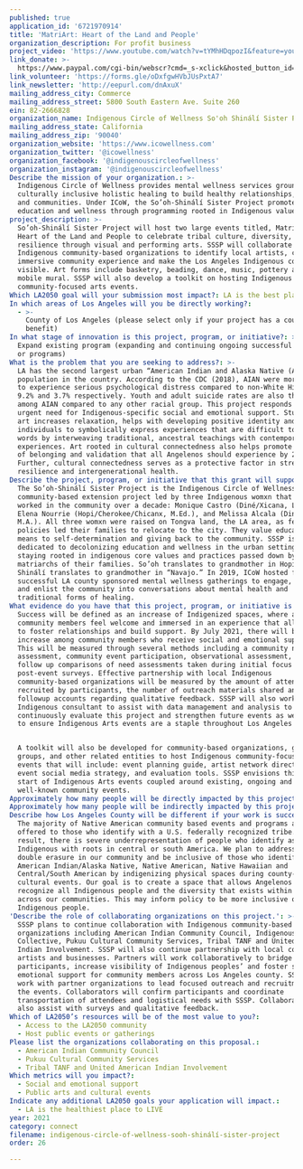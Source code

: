 ```yaml
---
published: true
application_id: '6721970914'
title: 'MatriArt: Heart of the Land and People'
organization_description: For profit business
project_video: 'https://www.youtube.com/watch?v=tYMhHDqpozI&feature=youtu.be'
link_donate: >-
  https://www.paypal.com/cgi-bin/webscr?cmd=_s-xclick&hosted_button_id=M94WPPBRKA8JU&source=url
link_volunteer: 'https://forms.gle/oDxfgwHVbJUsPxtA7'
link_newsletter: 'http://eepurl.com/dnAxuX'
mailing_address_city: Commerce
mailing_address_street: 5800 South Eastern Ave. Suite 260
ein: 82-2666828
organization_name: Indigenous Circle of Wellness So'oh Shinálí Sister Project
mailing_address_state: California
mailing_address_zip: '90040'
organization_website: 'https://www.icowellness.com'
organization_twitter: '@icowellness'
organization_facebook: '@indigenouscircleofwellness'
organization_instagram: '@indigenouscircleofwellness'
Describe the mission of your organization.: >-
  Indigenous Circle of Wellness provides mental wellness services grounded in
  culturally inclusive holistic healing to build healthy relationships, families
  and communities. Under ICoW, the So’oh-Shinálí Sister Project promotes
  education and wellness through programming rooted in Indigenous values.
project_description: >-
  So’oh-Shinálí Sister Project will host two large events titled, MatriArt:
  Heart of the Land and People to celebrate tribal culture, diversity, and
  resilience through visual and performing arts. SSSP will collaborate with
  Indigenous community-based organizations to identify local artists, create an
  immersive community experience and make the Los Angeles Indigenous community
  visible. Art forms include basketry, beading, dance, music, pottery and a
  mobile mural. SSSP will also develop a toolkit on hosting Indigenous
  community-focused arts events.
Which LA2050 goal will your submission most impact?: LA is the best place to CONNECT
In which areas of Los Angeles will you be directly working?:
  - >-
    County of Los Angeles (please select only if your project has a countywide
    benefit)
In what stage of innovation is this project, program, or initiative?: >-
  Expand existing program (expanding and continuing ongoing successful projects
  or programs)
What is the problem that you are seeking to address?: >-
  LA has the second largest urban “American Indian and Alaska Native (AIAN)”
  population in the country. According to the CDC (2018), AIAN were more likely
  to experience serious psychological distress compared to non-White Hispanic,
  9.2% and 3.7% respectively. Youth and adult suicide rates are also the highest
  among AIAN compared to any other racial group. This project responds to the
  urgent need for Indigenous-specific social and emotional support. Studies show
  art increases relaxation, helps with developing positive identity and allows
  individuals to symbolically express experiences that are difficult to put into
  words by interweaving traditional, ancestral teachings with contemporary
  experiences. Art rooted in cultural connectedness also helps promote a sense
  of belonging and validation that all Angelenos should experience by 2050.
  Further, cultural connectedness serves as a protective factor in strengthening
  resilience and intergenerational health. 
Describe the project, program, or initiative that this grant will support to address the problem identified.: >-
  The So’oh-Shinálí Sister Project is the Indigenous Circle of Wellness’ (ICOW)
  community-based extension project led by three Indigenous womxn that have
  worked in the community over a decade: Monique Castro (Diné/Xicana, LMFT),
  Elena Nourrie (Hopi/Cherokee/Chicanx, M.Ed.), and Melissa Alcala (Diné/Xicana,
  M.A.). All three womxn were raised on Tongva land, the LA area, as federal
  policies led their families to relocate to the city. They value education as a
  means to self-determination and giving back to the community. SSSP is
  dedicated to decolonizing education and wellness in the urban setting by
  staying rooted in indigenous core values and practices passed down by the
  matriarchs of their families. So’oh translates to grandmother in Hopi and
  Shinálí translates to grandmother in “Navajo.” In 2019, ICoW hosted five
  successful LA county sponsored mental wellness gatherings to engage, empower,
  and enlist the community into conversations about mental health and
  traditional forms of healing.
What evidence do you have that this project, program, or initiative is or will be successful, and how will you define and measure success?: >
  Success will be defined as an increase of Indigenized spaces, where all
  community members feel welcome and immersed in an experience that allows them
  to foster relationships and build support. By July 2021, there will be a 40%
  increase among community members who receive social and emotional support.
  This will be measured through several methods including a community needs
  assessment, community event participation, observational assessment, and
  follow up comparisons of need assessments taken during initial focus groups to
  post-event surveys. Effective partnership with local Indigenous
  community-based organizations will be measured by the amount of attendees
  recruited by participants, the number of outreach materials shared and through
  followup accounts regarding qualitative feedback. SSSP will also work with an
  Indigenous consultant to assist with data management and analysis to
  continuously evaluate this project and strengthen future events as we strive
  to ensure Indigenous Arts events are a staple throughout Los Angeles county.


  A toolkit will also be developed for community-based organizations, grassroots
  groups, and other related entities to host Indigenous community-focused art
  events that will include: event planning guide, artist network directory,
  event social media strategy, and evaluation tools. SSSP envisions this as the
  start of Indigenous Arts events coupled around existing, ongoing and
  well-known community events.
Approximately how many people will be directly impacted by this project, program, or initiative?: '600'
Approximately how many people will be indirectly impacted by this project, program, or initiative?: '2400'
Describe how Los Angeles County will be different if your work is successful.: >-
  The majority of Native American community based events and programs are only
  offered to those who identify with a U.S. federally recognized tribe. As a
  result, there is severe underrepresentation of people who identify as
  Indigenous with roots in central or south America. We plan to address the
  double erasure in our community and be inclusive of those who identify as
  American Indian/Alaska Native, Native American, Native Hawaiian and
  Central/South American by indigenizing physical spaces during county-wide
  cultural events. Our goal is to create a space that allows Angelenos to
  recognize all Indigenous people and the diversity that exists within and
  across our communities. This may inform policy to be more inclusive of all
  Indigenous people.
'Describe the role of collaborating organizations on this project.': >-
  SSSP plans to continue collaboration with Indigenous community-based
  organizations including American Indian Community Council, Indigenous
  Collective, Pukuu Cultural Community Services, Tribal TANF and United American
  Indian Involvement. SSSP will also continue partnership with local colleges,
  artists and businesses. Partners will work collaboratively to bridge
  participants, increase visibility of Indigenous peoples’ and foster social and
  emotional support for community members across Los Angeles county. SSSP will
  work with partner organizations to lead focused outreach and recruitment for
  the events. Collaborators will confirm participants and coordinate
  transportation of attendees and logistical needs with SSSP. Collaborators will
  also assist with surveys and qualitative feedback.
Which of LA2050’s resources will be of the most value to you?:
  - Access to the LA2050 community
  - Host public events or gatherings
Please list the organizations collaborating on this proposal.:
  - American Indian Community Council
  - Pukuu Cultural Community Services
  - Tribal TANF and United American Indian Involvement
Which metrics will you impact?:
  - Social and emotional support
  - Public arts and cultural events
Indicate any additional LA2050 goals your application will impact.:
  - LA is the healthiest place to LIVE
year: 2021
category: connect
filename: indigenous-circle-of-wellness-sooh-shinálí-sister-project
order: 26

---
```

